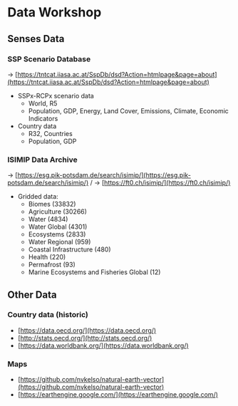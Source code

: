 # Data Workshop

## Senses Data

### SSP Scenario Database

→ [https://tntcat.iiasa.ac.at/SspDb/dsd?Action=htmlpage&page=about](https://tntcat.iiasa.ac.at/SspDb/dsd?Action=htmlpage&page=about)

- SSPx-RCPx scenario data
	- World, R5
	- Population, GDP, Energy, Land Cover, Emissions, Climate, Economic Indicators
- Country data
	- R32, Countries
	- Population, GDP


### ISIMIP Data Archive
→ [https://esg.pik-potsdam.de/search/isimip/](https://esg.pik-potsdam.de/search/isimip/) / → [https://ft0.ch/isimip/](https://ft0.ch/isimip/)

- Gridded data:
	- Biomes (33832)
	- Agriculture (30266)
	- Water (4834)
	- Water Global (4301)
	- Ecosystems (2833)
	- Water Regional (959)
	- Coastal Infrastructure (480)
	- Health (220)
	- Permafrost (93)
	- Marine Ecosystems and Fisheries Global (12)

## Other Data

### Country data (historic)

- [https://data.oecd.org/](https://data.oecd.org/)
- [http://stats.oecd.org/](http://stats.oecd.org/)
- [https://data.worldbank.org/](https://data.worldbank.org/)

### Maps

- [https://github.com/nvkelso/natural-earth-vector](https://github.com/nvkelso/natural-earth-vector)
- [https://earthengine.google.com/](https://earthengine.google.com/)
